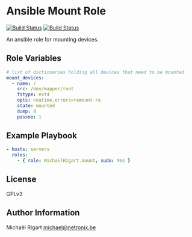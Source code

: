 Ansible Mount Role
==================
[![Build Status](https://semaphoreci.com/api/v1/projects/1a67bd32-ca28-4baa-afa3-6329dae67e85/459474/badge.svg)](https://semaphoreci.com/michaelrigart/ansible-role-mount) [![Build Status](https://travis-ci.org/michaelrigart/ansible-role-mount.svg)](https://travis-ci.org/michaelrigart/ansible-role-mount)

An ansible role for mounting devices.

Role Variables
--------------

```yaml
# list of dictionaries holding all devices that need to be mounted.
mount_devices:
  - name: /
    src: /dev/mapper/root
    fstype: ext4
    opts: noatime,errors=remount-ro
    state: mounted
    dump: 0
    passno: 1
```

Example Playbook
----------------

```yaml
- hosts: servers
  roles:
    - { role: MichaelRigart.mount, sudo: Yes }
```

License
-------

GPLv3

Author Information
------------------

Michaël Rigart <michael@netronix.be>
